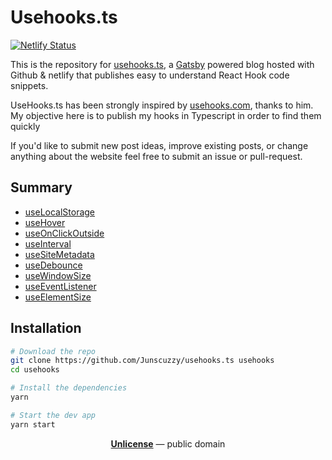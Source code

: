 # Usehooks.ts

[![Netlify Status](https://api.netlify.com/api/v1/badges/f1f0f5a4-8207-499b-b912-d99acb04176e/deploy-status)](https://app.netlify.com/sites/usehooks-ts/deploys)

This is the repository for [usehooks.ts](https://usehooks.ts), a [Gatsby](https://www.gatsbyjs.org) powered blog hosted with Github & netlify that publishes easy to understand React Hook code snippets.

UseHooks.ts has been strongly inspired by [usehooks.com](https://usehooks.com), thanks to him. My objective here is to publish my hooks in Typescript in order to find them quickly

If you'd like to submit new post ideas, improve existing posts, or change anything about the website feel free to submit an issue or pull-request.

## Summary

- [useLocalStorage](https://usehooks-typescript.com/use-local-storage)
- [useHover](https://usehooks-typescript.com/use-hover)
- [useOnClickOutside](https://usehooks-typescript.com/use-on-click-outside)
- [useInterval](https://usehooks-typescript.com/use-interval)
- [useSiteMetadata](https://usehooks-typescript.com/use-site-metadata)
- [useDebounce](https://usehooks-typescript.com/use-debounce)
- [useWindowSize](https://usehooks-typescript.com/use-window-size)
- [useEventListener](https://usehooks-typescript.com/use-event-listener)
- [useElementSize](https://usehooks-typescript.com/use-element-size)

## Installation

```bash
# Download the repo
git clone https://github.com/Junscuzzy/usehooks.ts usehooks
cd usehooks

# Install the dependencies
yarn

# Start the dev app
yarn start
```

<p align="center">
  <a href="./LICENSE"><strong>Unlicense</strong></a>  &mdash;  public domain
</p>

